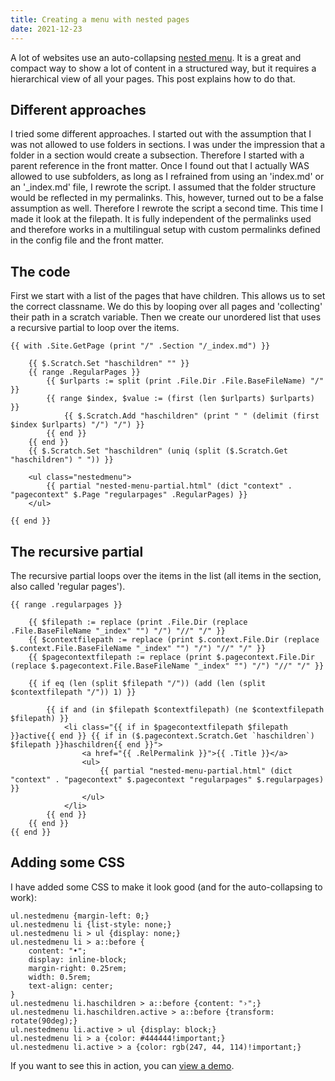 ```yaml
---
title: Creating a menu with nested pages
date: 2021-12-23
---
```


A lot of websites use an auto-collapsing [nested menu](/add-ons/nested-menu/). It is a great and compact way to show a lot of content in a structured way, but it requires a hierarchical view of all your pages. This post explains how to do that.

## Different approaches

I tried some different approaches. I started out with the assumption that I was not allowed to use folders in sections. I was under the impression that a folder in a section would create a subsection. Therefore I started with a parent reference in the front matter. Once I found out that I actually WAS allowed to use subfolders, as long as I refrained from using an 'index.md' or an '_index.md' file, I rewrote the script. I assumed that the folder structure would be reflected in my permalinks. This, however, turned out to be a false assumption as well. Therefore I rewrote the script a second time. This time I made it look at the filepath. It is fully independent of the permalinks used and therefore works in a multilingual setup with custom permalinks defined in the config file and the front matter.
## The code

First we start with a list of the pages that have children. This allows us to set the correct classname. We do this by looping over all pages and 'collecting' their path in a scratch variable. Then we create our unordered list that uses a recursive partial to loop over the items.

```
{{ with .Site.GetPage (print "/" .Section "/_index.md") }}

    {{ $.Scratch.Set "haschildren" "" }}
    {{ range .RegularPages }}
        {{ $urlparts := split (print .File.Dir .File.BaseFileName) "/" }}
        {{ range $index, $value := (first (len $urlparts) $urlparts) }}
            {{ $.Scratch.Add "haschildren" (print " " (delimit (first $index $urlparts) "/") "/") }}
        {{ end }}
    {{ end }}
    {{ $.Scratch.Set "haschildren" (uniq (split ($.Scratch.Get "haschildren") " ")) }}

    <ul class="nestedmenu">
        {{ partial "nested-menu-partial.html" (dict "context" . "pagecontext" $.Page "regularpages" .RegularPages) }}
    </ul>

{{ end }}
```


## The recursive partial

The recursive partial loops over the items in the list (all items in the section, also called 'regular pages').

```
{{ range .regularpages }}

    {{ $filepath := replace (print .File.Dir (replace .File.BaseFileName "_index" "") "/") "//" "/" }}
    {{ $contextfilepath := replace (print $.context.File.Dir (replace $.context.File.BaseFileName "_index" "") "/") "//" "/" }}
    {{ $pagecontextfilepath := replace (print $.pagecontext.File.Dir (replace $.pagecontext.File.BaseFileName "_index" "") "/") "//" "/" }}

    {{ if eq (len (split $filepath "/")) (add (len (split $contextfilepath "/")) 1) }}
      
        {{ if and (in $filepath $contextfilepath) (ne $contextfilepath $filepath) }}
            <li class="{{ if in $pagecontextfilepath $filepath }}active{{ end }} {{ if in ($.pagecontext.Scratch.Get `haschildren`) $filepath }}haschildren{{ end }}">
                <a href="{{ .RelPermalink }}">{{ .Title }}</a>
                <ul>
                    {{ partial "nested-menu-partial.html" (dict "context" . "pagecontext" $.pagecontext "regularpages" $.regularpages) }}
                </ul>
            </li>
        {{ end }}
    {{ end }}
{{ end }}
```

## Adding some CSS

I have added some CSS to make it look good (and for the auto-collapsing to work):

```
ul.nestedmenu {margin-left: 0;}
ul.nestedmenu li {list-style: none;}
ul.nestedmenu li > ul {display: none;}
ul.nestedmenu li > a::before {
    content: "•"; 
    display: inline-block; 
    margin-right: 0.25rem; 
    width: 0.5rem; 
    text-align: center;
}
ul.nestedmenu li.haschildren > a::before {content: "›";}
ul.nestedmenu li.haschildren.active > a::before {transform: rotate(90deg);}
ul.nestedmenu li.active > ul {display: block;}
ul.nestedmenu li > a {color: #444444!important;}
ul.nestedmenu li.active > a {color: rgb(247, 44, 114)!important;}
```

If you want to see this in action, you can [view a demo](/branches).
